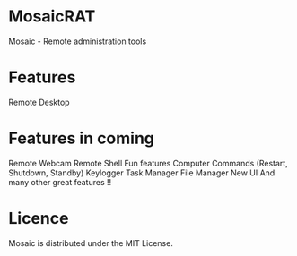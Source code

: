 # MosaicRAT

Mosaic - Remote administration tools

# Features

Remote Desktop

# Features in coming

Remote Webcam
Remote Shell
Fun features
Computer Commands (Restart, Shutdown, Standby)
Keylogger
Task Manager
File Manager
New UI
And many other great features !!

# Licence

Mosaic is distributed under the MIT License.

